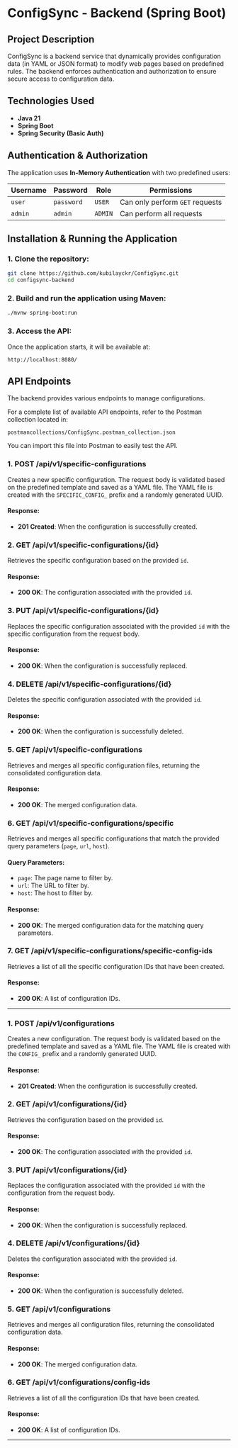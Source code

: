 # ConfigSync - Backend (Spring Boot)

## Project Description
ConfigSync is a backend service that dynamically provides configuration data (in YAML or JSON format) to modify web pages based on predefined rules. The backend enforces authentication and authorization to ensure secure access to configuration data.

## Technologies Used
- **Java 21**
- **Spring Boot**
- **Spring Security (Basic Auth)**

## Authentication & Authorization
The application uses **In-Memory Authentication** with two predefined users:

| Username | Password  | Role  | Permissions |
|----------|----------|-------|-------------|
| `user`   | `password` | `USER`  | Can only perform `GET` requests |
| `admin`  | `admin` | `ADMIN` | Can perform all requests |

## Installation & Running the Application
### 1. Clone the repository:
   ```sh
   git clone https://github.com/kubilayckr/ConfigSync.git
   cd configsync-backend
  ```
### 2. Build and run the application using Maven:
  ```sh
  ./mvnw spring-boot:run
  ```
### 3. Access the API:
Once the application starts, it will be available at:
  ```
  http://localhost:8080/
  ```
## API Endpoints
The backend provides various endpoints to manage configurations.

For a complete list of available API endpoints, refer to the Postman collection located in:

```
postmancollections/ConfigSync.postman_collection.json
```

You can import this file into Postman to easily test the API.

### 1. **POST /api/v1/specific-configurations**  
Creates a new specific configuration. The request body is validated based on the predefined template and saved as a YAML file. The YAML file is created with the `SPECIFIC_CONFIG_` prefix and a randomly generated UUID.

#### Response:
- **201 Created**: When the configuration is successfully created.

### 2. **GET /api/v1/specific-configurations/{id}**  
Retrieves the specific configuration based on the provided `id`.

#### Response:
- **200 OK**: The configuration associated with the provided `id`.

### 3. **PUT /api/v1/specific-configurations/{id}**  
Replaces the specific configuration associated with the provided `id` with the specific configuration from the request body.

#### Response:
- **200 OK**: When the configuration is successfully replaced.

### 4. **DELETE /api/v1/specific-configurations/{id}**  
Deletes the specific configuration associated with the provided `id`.

#### Response:
- **200 OK**: When the configuration is successfully deleted.

### 5. **GET /api/v1/specific-configurations**  
Retrieves and merges all specific configuration files, returning the consolidated configuration data.

#### Response:
- **200 OK**: The merged configuration data.

### 6. **GET /api/v1/specific-configurations/specific**  
Retrieves and merges all specific configurations that match the provided query parameters (`page`, `url`, `host`).

#### Query Parameters:
- `page`: The page name to filter by.
- `url`: The URL to filter by.
- `host`: The host to filter by.

#### Response:
- **200 OK**: The merged configuration data for the matching query parameters.

### 7. **GET /api/v1/specific-configurations/specific-config-ids**  
Retrieves a list of all the specific configuration IDs that have been created.

#### Response:
- **200 OK**: A list of configuration IDs.

---

### 1. **POST /api/v1/configurations**  
Creates a new configuration. The request body is validated based on the predefined template and saved as a YAML file. The YAML file is created with the `CONFIG_` prefix and a randomly generated UUID.

#### Response:
- **201 Created**: When the configuration is successfully created.

### 2. **GET /api/v1/configurations/{id}**  
Retrieves the configuration based on the provided `id`.

#### Response:
- **200 OK**: The configuration associated with the provided `id`.

### 3. **PUT /api/v1/configurations/{id}**  
Replaces the configuration associated with the provided `id` with the configuration from the request body.

#### Response:
- **200 OK**: When the configuration is successfully replaced.

### 4. **DELETE /api/v1/configurations/{id}**  
Deletes the configuration associated with the provided `id`.

#### Response:
- **200 OK**: When the configuration is successfully deleted.

### 5. **GET /api/v1/configurations**  
Retrieves and merges all configuration files, returning the consolidated configuration data.

#### Response:
- **200 OK**: The merged configuration data.

### 6. **GET /api/v1/configurations/config-ids**  
Retrieves a list of all the configuration IDs that have been created.

#### Response:
- **200 OK**: A list of configuration IDs.

---
